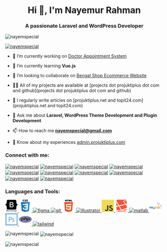 <h1 align="center">Hi 👋, I'm Nayemur Rahman</h1>
<h3 align="center">A passionate Laravel and WordPress Developer</h3>

<p align="left"> <img src="https://komarev.com/ghpvc/?username=nayemspecial&label=Profile%20views&color=0e75b6&style=flat" alt="nayemspecial" /> </p>

<p align="left"> <a href="https://github.com/ryo-ma/github-profile-trophy"><img src="https://github-profile-trophy.vercel.app/?username=nayemspecial" alt="nayemspecial" /></a> </p>

- 🔭 I’m currently working on [Doctor Appointment System](doctor-apps.projuktiplus.com)

- 🌱 I’m currently learning **Vue.js**

- 👯 I’m looking to collaborate on [Bengal Shop Ecommerce Website](bengal-shop.projuktiplus.com)

- 👨‍💻 All of my projects are available at [projects dot projuktiplus dot com and github](projects dot projuktiplus dot com and github)

- 📝 I regularly write articles on [projuktiplus.net and topit24.com](projuktiplus.net and topit24.com)

- 💬 Ask me about **Laravel, WordPress Theme Development and Plugin Development**

- 📫 How to reach me **nayemspecial@gmail.com**

- 📄 Know about my experiences [admin.projuktiplus.com](admin.projuktiplus.com)

<h3 align="left">Connect with me:</h3>
<p align="left">
<a href="https://codepen.io/nayemspecial" target="blank"><img align="center" src="https://raw.githubusercontent.com/rahuldkjain/github-profile-readme-generator/master/src/images/icons/Social/codepen.svg" alt="nayemspecial" height="30" width="40" /></a>
<a href="https://twitter.com/nayemspecial" target="blank"><img align="center" src="https://raw.githubusercontent.com/rahuldkjain/github-profile-readme-generator/master/src/images/icons/Social/twitter.svg" alt="nayemspecial" height="30" width="40" /></a>
<a href="https://linkedin.com/in/nayemspecial" target="blank"><img align="center" src="https://raw.githubusercontent.com/rahuldkjain/github-profile-readme-generator/master/src/images/icons/Social/linked-in-alt.svg" alt="nayemspecial" height="30" width="40" /></a>
<a href="https://stackoverflow.com/users/nayemspecial" target="blank"><img align="center" src="https://raw.githubusercontent.com/rahuldkjain/github-profile-readme-generator/master/src/images/icons/Social/stack-overflow.svg" alt="nayemspecial" height="30" width="40" /></a>
<a href="https://fb.com/nayemspecial" target="blank"><img align="center" src="https://raw.githubusercontent.com/rahuldkjain/github-profile-readme-generator/master/src/images/icons/Social/facebook.svg" alt="nayemspecial" height="30" width="40" /></a>
<a href="https://instagram.com/nayemspecial" target="blank"><img align="center" src="https://raw.githubusercontent.com/rahuldkjain/github-profile-readme-generator/master/src/images/icons/Social/instagram.svg" alt="nayemspecial" height="30" width="40" /></a>
<a href="https://dribbble.com/nayemspecial" target="blank"><img align="center" src="https://raw.githubusercontent.com/rahuldkjain/github-profile-readme-generator/master/src/images/icons/Social/dribbble.svg" alt="nayemspecial" height="30" width="40" /></a>
<a href="https://www.behance.net/nayemspecial" target="blank"><img align="center" src="https://raw.githubusercontent.com/rahuldkjain/github-profile-readme-generator/master/src/images/icons/Social/behance.svg" alt="nayemspecial" height="30" width="40" /></a>
<a href="https://hashnode.com/nayemspecial" target="blank"><img align="center" src="https://raw.githubusercontent.com/rahuldkjain/github-profile-readme-generator/master/src/images/icons/Social/hashnode.svg" alt="nayemspecial" height="30" width="40" /></a>
<a href="https://www.youtube.com/c/nayemspecial" target="blank"><img align="center" src="https://raw.githubusercontent.com/rahuldkjain/github-profile-readme-generator/master/src/images/icons/Social/youtube.svg" alt="nayemspecial" height="30" width="40" /></a>
</p>

<h3 align="left">Languages and Tools:</h3>
<p align="left"> <a href="https://getbootstrap.com" target="_blank" rel="noreferrer"> <img src="https://raw.githubusercontent.com/devicons/devicon/master/icons/bootstrap/bootstrap-plain-wordmark.svg" alt="bootstrap" width="40" height="40"/> </a> <a href="https://www.w3schools.com/css/" target="_blank" rel="noreferrer"> <img src="https://raw.githubusercontent.com/devicons/devicon/master/icons/css3/css3-original-wordmark.svg" alt="css3" width="40" height="40"/> </a> <a href="https://www.figma.com/" target="_blank" rel="noreferrer"> <img src="https://www.vectorlogo.zone/logos/figma/figma-icon.svg" alt="figma" width="40" height="40"/> </a> <a href="https://git-scm.com/" target="_blank" rel="noreferrer"> <img src="https://www.vectorlogo.zone/logos/git-scm/git-scm-icon.svg" alt="git" width="40" height="40"/> </a> <a href="https://www.w3.org/html/" target="_blank" rel="noreferrer"> <img src="https://raw.githubusercontent.com/devicons/devicon/master/icons/html5/html5-original-wordmark.svg" alt="html5" width="40" height="40"/> </a> <a href="https://www.adobe.com/in/products/illustrator.html" target="_blank" rel="noreferrer"> <img src="https://www.vectorlogo.zone/logos/adobe_illustrator/adobe_illustrator-icon.svg" alt="illustrator" width="40" height="40"/> </a> <a href="https://developer.mozilla.org/en-US/docs/Web/JavaScript" target="_blank" rel="noreferrer"> <img src="https://raw.githubusercontent.com/devicons/devicon/master/icons/javascript/javascript-original.svg" alt="javascript" width="40" height="40"/> </a> <a href="https://laravel.com/" target="_blank" rel="noreferrer"> <img src="https://raw.githubusercontent.com/devicons/devicon/master/icons/laravel/laravel-plain-wordmark.svg" alt="laravel" width="40" height="40"/> </a> <a href="https://www.mathworks.com/" target="_blank" rel="noreferrer"> <img src="https://upload.wikimedia.org/wikipedia/commons/2/21/Matlab_Logo.png" alt="matlab" width="40" height="40"/> </a> <a href="https://www.mysql.com/" target="_blank" rel="noreferrer"> <img src="https://raw.githubusercontent.com/devicons/devicon/master/icons/mysql/mysql-original-wordmark.svg" alt="mysql" width="40" height="40"/> </a> <a href="https://www.photoshop.com/en" target="_blank" rel="noreferrer"> <img src="https://raw.githubusercontent.com/devicons/devicon/master/icons/photoshop/photoshop-line.svg" alt="photoshop" width="40" height="40"/> </a> <a href="https://www.php.net" target="_blank" rel="noreferrer"> <img src="https://raw.githubusercontent.com/devicons/devicon/master/icons/php/php-original.svg" alt="php" width="40" height="40"/> </a> <a href="https://tailwindcss.com/" target="_blank" rel="noreferrer"> <img src="https://www.vectorlogo.zone/logos/tailwindcss/tailwindcss-icon.svg" alt="tailwind" width="40" height="40"/> </a> </p>

<p><img align="left" src="https://github-readme-stats.vercel.app/api/top-langs?username=nayemspecial&show_icons=true&locale=en&layout=compact" alt="nayemspecial" /></p>

<p>&nbsp;<img align="center" src="https://github-readme-stats.vercel.app/api?username=nayemspecial&show_icons=true&locale=en" alt="nayemspecial" /></p>

<p><img align="center" src="https://github-readme-streak-stats.herokuapp.com/?user=nayemspecial&" alt="nayemspecial" /></p>

